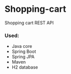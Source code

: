 # Shopping-cart
Shopping cart REST API
### Used:
* Java core
* Spring Boot
* Spring JPA
* Maven
* H2 database
